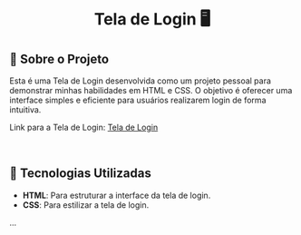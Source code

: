 <h1 align="center">
    <p>Tela de Login 🖥️</p>
</h1>

## 📘 Sobre o Projeto

Esta é uma Tela de Login desenvolvida como um projeto pessoal para demonstrar minhas habilidades em HTML e CSS. O objetivo é oferecer uma interface simples e eficiente para usuários realizarem login de forma intuitiva.

Link para a Tela de Login: [Tela de Login](https://lerraji-sousa.github.io/Tela-Login/)

<br>

## 🔨 Tecnologias Utilizadas

- **HTML**: Para estruturar a interface da tela de login.
- **CSS**: Para estilizar a tela de login.

<!-- Testando GitHub Actions -->

...
